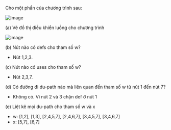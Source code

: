 Cho một phần của chương trình sau:

![image](https://user-images.githubusercontent.com/48431650/95149386-fa016a00-07af-11eb-896b-e11ce0b2557d.png)

(a) Vẽ đồ thị điều khiển luồng cho chương trình

![image](https://user-images.githubusercontent.com/48431650/95149452-2d43f900-07b0-11eb-9ec8-d147958d361d.png)

(b) Nút nào có defs cho tham số w?

* Nút 1,2,3.

(c) Nút nào có uses cho tham số w?

* Nút 2,3,7.

(d) Có đường đi du-path nào mà liên quan đến tham số w từ nút 1 đến nút 7?

* Không có. Vì nút 2 và 3 chặn def ở nút 1

(e) Liệt kê mọi du-path cho tham số w và x

* w: [1,2], [1,3], [2,4,5,7], [2,4,6,7], [3,4,5,7], [3,4,6,7]
* x: [5,7], [6,7]